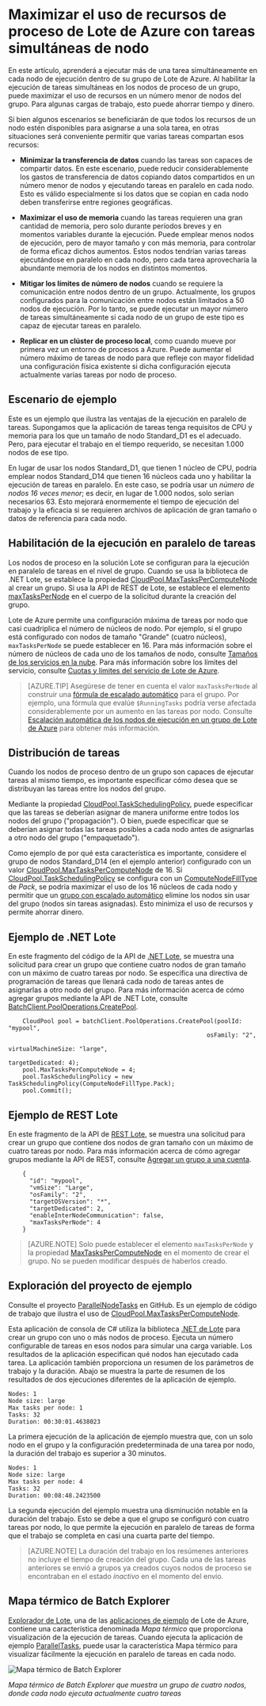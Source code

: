 <properties
	pageTitle="Maximizar el uso de nodos de Lote de Azure con tareas en paralelo | Microsoft Azure"
	description="Aumente la eficiencia y reduzca los costos usando menos nodos de proceso al mismo tiempo que ejecuta tareas simultáneas en cada nodo de un grupo de Lote de Azure"
	services="batch"
	documentationCenter=".net"
	authors="mmacy"
	manager="timlt"
	editor="" />
	
<tags
	ms.service="batch"
	ms.devlang="multiple"
	ms.topic="article"
	ms.tgt_pltfrm="vm-windows"
	ms.workload="big-compute"
	ms.date="01/22/2016"
	ms.author="marsma" />
	
# Maximizar el uso de recursos de proceso de Lote de Azure con tareas simultáneas de nodo

En este artículo, aprenderá a ejecutar más de una tarea simultáneamente en cada nodo de ejecución dentro de su grupo de Lote de Azure. Al habilitar la ejecución de tareas simultáneas en los nodos de proceso de un grupo, puede maximizar el uso de recursos en un número menor de nodos del grupo. Para algunas cargas de trabajo, esto puede ahorrar tiempo y dinero.

Si bien algunos escenarios se beneficiarán de que todos los recursos de un nodo estén disponibles para asignarse a una sola tarea, en otras situaciones será conveniente permitir que varias tareas compartan esos recursos:

 - **Minimizar la transferencia de datos** cuando las tareas son capaces de compartir datos. En este escenario, puede reducir considerablemente los gastos de transferencia de datos copiando datos compartidos en un número menor de nodos y ejecutando tareas en paralelo en cada nodo. Esto es válido especialmente si los datos que se copian en cada nodo deben transferirse entre regiones geográficas.

 - **Maximizar el uso de memoria** cuando las tareas requieren una gran cantidad de memoria, pero solo durante períodos breves y en momentos variables durante la ejecución. Puede emplear menos nodos de ejecución, pero de mayor tamaño y con más memoria, para controlar de forma eficaz dichos aumentos. Estos nodos tendrían varias tareas ejecutándose en paralelo en cada nodo, pero cada tarea aprovecharía la abundante memoria de los nodos en distintos momentos.

 - **Mitigar los límites de número de nodos** cuando se requiere la comunicación entre nodos dentro de un grupo. Actualmente, los grupos configurados para la comunicación entre nodos están limitados a 50 nodos de ejecución. Por lo tanto, se puede ejecutar un mayor número de tareas simultáneamente si cada nodo de un grupo de este tipo es capaz de ejecutar tareas en paralelo.

 - **Replicar en un clúster de proceso local**, como cuando mueve por primera vez un entorno de procesos a Azure. Puede aumentar el número máximo de tareas de nodo para que refleje con mayor fidelidad una configuración física existente si dicha configuración ejecuta actualmente varias tareas por nodo de proceso.

## Escenario de ejemplo

Este es un ejemplo que ilustra las ventajas de la ejecución en paralelo de tareas. Supongamos que la aplicación de tareas tenga requisitos de CPU y memoria para los que un tamaño de nodo Standard\_D1 es el adecuado. Pero, para ejecutar el trabajo en el tiempo requerido, se necesitan 1.000 nodos de ese tipo.

En lugar de usar los nodos Standard\_D1, que tienen 1 núcleo de CPU, podría emplear nodos Standard\_D14 que tienen 16 núcleos cada uno y habilitar la ejecución de tareas en paralelo. En este caso, se podría usar un *número de nodos 16 veces menor*; es decir, en lugar de 1.000 nodos, solo serían necesarios 63. Esto mejorará enormemente el tiempo de ejecución del trabajo y la eficacia si se requieren archivos de aplicación de gran tamaño o datos de referencia para cada nodo.

## Habilitación de la ejecución en paralelo de tareas

Los nodos de proceso en la solución Lote se configuran para la ejecución en paralelo de tareas en el nivel de grupo. Cuando se usa la biblioteca de .NET Lote, se establece la propiedad [CloudPool.MaxTasksPerComputeNode][maxtasks_net] al crear un grupo. Si usa la API de REST de Lote, se establece el elemento [maxTasksPerNode][maxtasks_rest] en el cuerpo de la solicitud durante la creación del grupo.

Lote de Azure permite una configuración máxima de tareas por nodo que casi cuadriplica el número de núcleos de nodo. Por ejemplo, si el grupo está configurado con nodos de tamaño "Grande" (cuatro núcleos), `maxTasksPerNode` se puede establecer en 16. Para más información sobre el número de núcleos de cada uno de los tamaños de nodo, consulte [Tamaños de los servicios en la nube](./../cloud-services/cloud-services-sizes-specs.md). Para más información sobre los límites del servicio, consulte [Cuotas y límites del servicio de Lote de Azure](batch-quota-limit.md).

> [AZURE.TIP] Asegúrese de tener en cuenta el valor `maxTasksPerNode` al construir una [fórmula de escalado automático][enable_autoscaling] para el grupo. Por ejemplo, una fórmula que evalúe `$RunningTasks` podría verse afectada considerablemente por un aumento en las tareas por nodo. Consulte [Escalación automática de los nodos de ejecución en un grupo de Lote de Azure](batch-automatic-scaling.md) para obtener más información.

## Distribución de tareas

Cuando los nodos de proceso dentro de un grupo son capaces de ejecutar tareas al mismo tiempo, es importante especificar cómo desea que se distribuyan las tareas entre los nodos del grupo.

Mediante la propiedad [CloudPool.TaskSchedulingPolicy][task_schedule], puede especificar que las tareas se deberían asignar de manera uniforme entre todos los nodos del grupo ("propagación"). O bien, puede especificar que se deberían asignar todas las tareas posibles a cada nodo antes de asignarlas a otro nodo del grupo ("empaquetado").

Como ejemplo de por qué esta característica es importante, considere el grupo de nodos Standard\_D14 (en el ejemplo anterior) configurado con un valor [CloudPool.MaxTasksPerComputeNode][maxtasks_net] de 16. Si [CloudPool.TaskSchedulingPolicy][task_schedule] se configura con un [ComputeNodeFillType][fill_type] de *Pack*, se podría maximizar el uso de los 16 núcleos de cada nodo y permitir que un [grupo con escalado automático](./batch-automatic-scaling.md) elimine los nodos sin usar del grupo (nodos sin tareas asignadas). Esto minimiza el uso de recursos y permite ahorrar dinero.

## Ejemplo de .NET Lote

En este fragmento del código de la API de [.NET Lote][api_net], se muestra una solicitud para crear un grupo que contiene cuatro nodos de gran tamaño con un máximo de cuatro tareas por nodo. Se especifica una directiva de programación de tareas que llenará cada nodo de tareas antes de asignarlas a otro nodo del grupo. Para más información acerca de cómo agregar grupos mediante la API de .NET Lote, consulte [BatchClient.PoolOperations.CreatePool][poolcreate_net].

        CloudPool pool = batchClient.PoolOperations.CreatePool(poolId: "mypool",
        													osFamily: "2",
        													virtualMachineSize: "large",
        													targetDedicated: 4);
        pool.MaxTasksPerComputeNode = 4;
        pool.TaskSchedulingPolicy = new TaskSchedulingPolicy(ComputeNodeFillType.Pack);
        pool.Commit();

## Ejemplo de REST Lote

En este fragmento de la API de [REST Lote][api_rest], se muestra una solicitud para crear un grupo que contiene dos nodos de gran tamaño con un máximo de cuatro tareas por nodo. Para más información acerca de cómo agregar grupos mediante la API de REST, consulte [Agregar un grupo a una cuenta][maxtasks_rest].

        {
          "id": "mypool",
          "vmSize": "Large",
          "osFamily": "2",
          "targetOSVersion": "*",
          "targetDedicated": 2,
          "enableInterNodeCommunication": false,
          "maxTasksPerNode": 4
        }

> [AZURE.NOTE] Solo puede establecer el elemento `maxTasksPerNode` y la propiedad [MaxTasksPerComputeNode][maxtasks_net] en el momento de crear el grupo. No se pueden modificar después de haberlos creado.

## Exploración del proyecto de ejemplo

Consulte el proyecto [ParallelNodeTasks][parallel_tasks_sample] en GitHub. Es un ejemplo de código de trabajo que ilustra el uso de [CloudPool.MaxTasksPerComputeNode][maxtasks_net].

Esta aplicación de consola de C# utiliza la biblioteca [.NET de Lote][api_net] para crear un grupo con uno o más nodos de proceso. Ejecuta un número configurable de tareas en esos nodos para simular una carga variable. Los resultados de la aplicación especifican qué nodos han ejecutado cada tarea. La aplicación también proporciona un resumen de los parámetros de trabajo y la duración. Abajo se muestra la parte de resumen de los resultados de dos ejecuciones diferentes de la aplicación de ejemplo.

```
Nodes: 1
Node size: large
Max tasks per node: 1
Tasks: 32
Duration: 00:30:01.4638023
```

La primera ejecución de la aplicación de ejemplo muestra que, con un solo nodo en el grupo y la configuración predeterminada de una tarea por nodo, la duración del trabajo es superior a 30 minutos.

```
Nodes: 1
Node size: large
Max tasks per node: 4
Tasks: 32
Duration: 00:08:48.2423500
```

La segunda ejecución del ejemplo muestra una disminución notable en la duración del trabajo. Esto se debe a que el grupo se configuró con cuatro tareas por nodo, lo que permite la ejecución en paralelo de tareas de forma que el trabajo se completa en casi una cuarta parte del tiempo.

> [AZURE.NOTE] La duración del trabajo en los resúmenes anteriores no incluye el tiempo de creación del grupo. Cada una de las tareas anteriores se envió a grupos ya creados cuyos nodos de proceso se encontraban en el estado *inactivo* en el momento del envío.

## Mapa térmico de Batch Explorer

[Explorador de Lote][batch_explorer], una de las [aplicaciones de ejemplo][github_samples] de Lote de Azure, contiene una característica denominada *Mapa térmico* que proporciona visualización de la ejecución de tareas. Cuando ejecuta la aplicación de ejemplo [ParallelTasks][parallel_tasks_sample], puede usar la característica Mapa térmico para visualizar fácilmente la ejecución en paralelo de tareas en cada nodo.

![Mapa térmico de Batch Explorer][1]

*Mapa térmico de Batch Explorer que muestra un grupo de cuatro nodos, donde cada nodo ejecuta actualmente cuatro tareas*

[api_net]: http://msdn.microsoft.com/library/azure/mt348682.aspx
[api_rest]: http://msdn.microsoft.com/library/azure/dn820158.aspx
[batch_explorer]: https://github.com/Azure/azure-batch-samples/tree/master/CSharp/BatchExplorer
[cloudpool]: https://msdn.microsoft.com/library/azure/microsoft.azure.batch.cloudpool.aspx
[enable_autoscaling]: https://msdn.microsoft.com/library/azure/dn820173.aspx
[fill_type]: https://msdn.microsoft.com/library/microsoft.azure.batch.common.computenodefilltype.aspx
[github_samples]: https://github.com/Azure/azure-batch-samples
[maxtasks_net]: http://msdn.microsoft.com/library/azure/microsoft.azure.batch.cloudpool.maxtaskspercomputenode.aspx
[maxtasks_rest]: https://msdn.microsoft.com/library/azure/dn820174.aspx
[parallel_tasks_sample]: https://github.com/Azure/azure-batch-samples/tree/master/CSharp/ArticleProjects/ParallelTasks
[poolcreate_net]: https://msdn.microsoft.com/library/azure/microsoft.azure.batch.pooloperations.createpool.aspx
[task_schedule]: https://msdn.microsoft.com/library/microsoft.azure.batch.cloudpool.taskschedulingpolicy.aspx

[1]: ./media/batch-parallel-node-tasks\heat_map.png

<!---HONumber=AcomDC_0128_2016-->